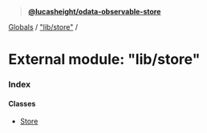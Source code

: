 > **[@lucasheight/odata-observable-store](../README.md)**

[Globals](../globals.md) / ["lib/store"](_lib_store_.md) /

# External module: "lib/store"

### Index

#### Classes

* [Store](../classes/_lib_store_.store.md)